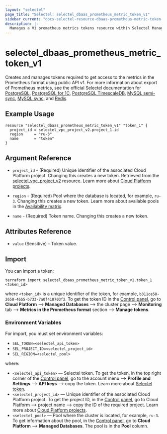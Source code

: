 ```yaml
---
layout: "selectel"
page_title: "Selectel: selectel_dbaas_prometheus_metric_token_v1"
sidebar_current: "docs-selectel-resource-dbaas-prometheus-metric-token-v1"
description: |-
  Manages a V1 prometheus metrics tokens resource within Selectel Managed Databases Service.
---
```


# selectel\_dbaas\_prometheus_metric_token_v1

Creates and manages tokens required to get access to the metrics in the Prometheus format using public API v1. For more information about export of Prometheus metrics, see the official Selectel documentation for [PostgreSQL](https://docs.selectel.ru/cloud/managed-databases/postgresql/monitoring/#экспортировать-метрики-в-формате-prometheus), [PostgreSQL for 1C](https://docs.selectel.ru/cloud/managed-databases/postgresql-for-1c/monitoring-1c/#экспортировать-метрики-в-формате-prometheus), [PostgreSQL TimescaleDB](https://docs.selectel.ru/cloud/managed-databases/timescaledb/monitoring/#экспортировать-метрики-в-формате-prometheus), [MySQL semi-sync](https://docs.selectel.ru/cloud/managed-databases/mysql-semi-sync/monitoring/#экспортировать-метрики-в-формате-prometheus), [MySQL sync](https://docs.selectel.ru/cloud/managed-databases/mysql-sync/monitoring/#экспортировать-метрики-в-формате-prometheus), and [Redis](https://docs.selectel.ru/cloud/managed-databases/redis/monitoring/#экспортировать-метрики-в-формате-prometheus).

## Example Usage

```hcl
resource "selectel_dbaas_prometheus_metric_token_v1" "token_1" {
  project_id = selectel_vpc_project_v2.project_1.id
  region     = "ru-3"
  name       = "token"
}
```

## Argument Reference

* `project_id` - (Required) Unique identifier of the associated Cloud Platform project. Changing this creates a new token. Retrieved from the [selectel_vpc_project_v2](https://registry.terraform.io/providers/selectel/selectel/latest/docs/resources/vpc_project_v2) resource. Learn more about [Cloud Platform projects](https://docs.selectel.ru/cloud/servers/about/projects/).

* `region` - (Required) Pool where the database is located, for example, `ru-3`. Changing this creates a new token. Learn more about available pools in the [Availability matrix](https://docs.selectel.ru/control-panel-actions/availability-matrix/#облачные-базы-данных).

* `name` - (Required) Token name. Changing this creates a new token.

## Attributes Reference

* `value` (Sensitive) - Token value.

## Import

You can import a token:

```shell
terraform import selectel_dbaas_prometheus_metric_token_v1.token_1 <token_id>
```

where `<token_id>` is a unique identifier of the token, for example, `b311ce58-2658-46b5-b733-7a0f418703f2`. To get the token ID in the [Control panel](https://my.selectel.ru/vpc/dbaas/), go to **Cloud Platform** ⟶ **Managed Databases** ⟶ the cluster page ⟶ **Monitoring** tab ⟶ **Metrics in the Prometheus format** section ⟶ **Manage tokens**.

### Environment Variables

For import, you must set environment variables:

* `SEL_TOKEN=<selectel_api_token>`
* `SEL_PROJECT_ID=<selectel_project_id>`
* `SEL_REGION=<selectel_pool>`

where:

* `<selectel_api_token>` — Selectel token. To get the token, in the top right corner of the [Control panel](https://my.selectel.ru/profile/apikeys), go to the account menu ⟶ **Profile and Settings** ⟶   **API keys**  ⟶ copy the token. Learn more about [Selectel token](https://developers.selectel.ru/docs/control-panel/authorization/#получить-токен-selectel).
* `<selectel_project_id>` — Unique identifier of the associated Cloud Platform project. To get the project ID, in the [Control panel](https://my.selectel.ru/vpc/), go to Cloud Platform ⟶ project name ⟶  copy the ID of the required project. Learn more about [Cloud Platform projects](https://docs.selectel.ru/cloud/managed-kubernetes/about/projects/).
* `<selectel_pool>` — Pool where the cluster is located, for example, `ru-3`. To get information about the pool, in the [Control panel](https://my.selectel.ru/vpc/dbaas/), go to **Cloud Platform** ⟶ **Managed Databases**. The pool is in the **Pool** column.